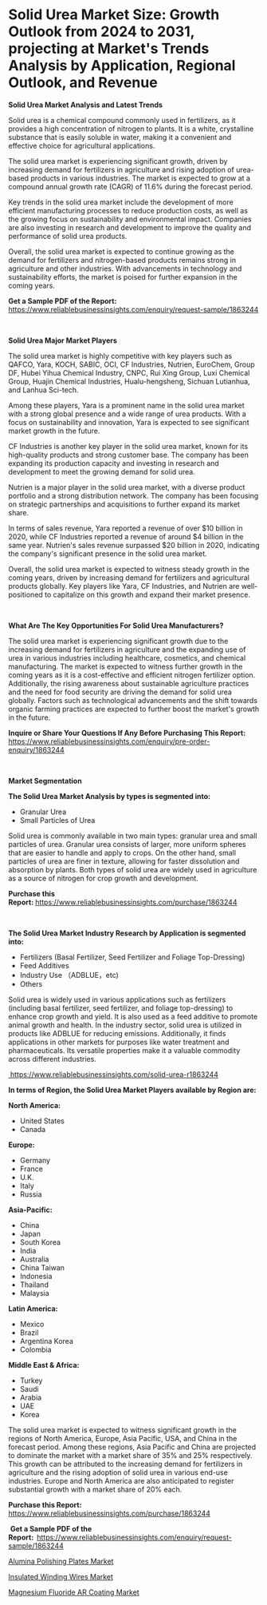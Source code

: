 <p><h1>Solid Urea Market Size: Growth Outlook from 2024 to 2031, projecting at Market's Trends Analysis by Application, Regional Outlook, and Revenue</h1></p><p><strong>Solid Urea Market Analysis and Latest Trends</strong></p>
<p><p>Solid urea is a chemical compound commonly used in fertilizers, as it provides a high concentration of nitrogen to plants. It is a white, crystalline substance that is easily soluble in water, making it a convenient and effective choice for agricultural applications.</p><p>The solid urea market is experiencing significant growth, driven by increasing demand for fertilizers in agriculture and rising adoption of urea-based products in various industries. The market is expected to grow at a compound annual growth rate (CAGR) of 11.6% during the forecast period.</p><p>Key trends in the solid urea market include the development of more efficient manufacturing processes to reduce production costs, as well as the growing focus on sustainability and environmental impact. Companies are also investing in research and development to improve the quality and performance of solid urea products.</p><p>Overall, the solid urea market is expected to continue growing as the demand for fertilizers and nitrogen-based products remains strong in agriculture and other industries. With advancements in technology and sustainability efforts, the market is poised for further expansion in the coming years.</p></p>
<p><strong>Get a Sample PDF of the Report:&nbsp;</strong> <a href="https://www.reliablebusinessinsights.com/enquiry/request-sample/1863244">https://www.reliablebusinessinsights.com/enquiry/request-sample/1863244</a></p>
<p>&nbsp;</p>
<p><strong>Solid Urea Major Market Players</strong></p>
<p><p>The solid urea market is highly competitive with key players such as QAFCO, Yara, KOCH, SABIC, OCI, CF Industries, Nutrien, EuroChem, Group DF, Hubei Yihua Chemical Industry, CNPC, Rui Xing Group, Luxi Chemical Group, Huajin Chemical Industries, Hualu-hengsheng, Sichuan Lutianhua, and Lanhua Sci-tech. </p><p>Among these players, Yara is a prominent name in the solid urea market with a strong global presence and a wide range of urea products. With a focus on sustainability and innovation, Yara is expected to see significant market growth in the future.</p><p>CF Industries is another key player in the solid urea market, known for its high-quality products and strong customer base. The company has been expanding its production capacity and investing in research and development to meet the growing demand for solid urea.</p><p>Nutrien is a major player in the solid urea market, with a diverse product portfolio and a strong distribution network. The company has been focusing on strategic partnerships and acquisitions to further expand its market share.</p><p>In terms of sales revenue, Yara reported a revenue of over $10 billion in 2020, while CF Industries reported a revenue of around $4 billion in the same year. Nutrien's sales revenue surpassed $20 billion in 2020, indicating the company's significant presence in the solid urea market.</p><p>Overall, the solid urea market is expected to witness steady growth in the coming years, driven by increasing demand for fertilizers and agricultural products globally. Key players like Yara, CF Industries, and Nutrien are well-positioned to capitalize on this growth and expand their market presence.</p></p>
<p>&nbsp;</p>
<p><strong>What Are The Key Opportunities For Solid Urea Manufacturers?</strong></p>
<p><p>The solid urea market is experiencing significant growth due to the increasing demand for fertilizers in agriculture and the expanding use of urea in various industries including healthcare, cosmetics, and chemical manufacturing. The market is expected to witness further growth in the coming years as it is a cost-effective and efficient nitrogen fertilizer option. Additionally, the rising awareness about sustainable agriculture practices and the need for food security are driving the demand for solid urea globally. Factors such as technological advancements and the shift towards organic farming practices are expected to further boost the market's growth in the future.</p></p>
<p><strong>Inquire or Share Your Questions If Any Before Purchasing This Report:</strong> <a href="https://www.reliablebusinessinsights.com/enquiry/pre-order-enquiry/1863244">https://www.reliablebusinessinsights.com/enquiry/pre-order-enquiry/1863244</a></p>
<p>&nbsp;</p>
<p><strong>Market Segmentation</strong></p>
<p><strong>The Solid Urea Market Analysis by types is segmented into:</strong></p>
<p><ul><li>Granular Urea</li><li>Small Particles of Urea</li></ul></p>
<p><p>Solid urea is commonly available in two main types: granular urea and small particles of urea. Granular urea consists of larger, more uniform spheres that are easier to handle and apply to crops. On the other hand, small particles of urea are finer in texture, allowing for faster dissolution and absorption by plants. Both types of solid urea are widely used in agriculture as a source of nitrogen for crop growth and development.</p></p>
<p><strong>Purchase this Report:&nbsp;</strong><a href="https://www.reliablebusinessinsights.com/purchase/1863244">https://www.reliablebusinessinsights.com/purchase/1863244</a></p>
<p>&nbsp;</p>
<p><strong>The Solid Urea Market Industry Research by Application is segmented into:</strong></p>
<p><ul><li>Fertilizers (Basal Fertilizer, Seed Fertilizer and Foliage Top-Dressing)</li><li>Feed Additives</li><li>Industry Use （ADBLUE，etc)</li><li>Others</li></ul></p>
<p><p>Solid urea is widely used in various applications such as fertilizers (including basal fertilizer, seed fertilizer, and foliage top-dressing) to enhance crop growth and yield. It is also used as a feed additive to promote animal growth and health. In the industry sector, solid urea is utilized in products like ADBLUE for reducing emissions. Additionally, it finds applications in other markets for purposes like water treatment and pharmaceuticals. Its versatile properties make it a valuable commodity across different industries.</p></p>
<p><a href="https://www.reliablebusinessinsights.com/solid-urea-r1863244">&nbsp;https://www.reliablebusinessinsights.com/solid-urea-r1863244</a></p>
<p><strong>In terms of Region, the Solid Urea Market Players available by Region are:</strong></p>
<p>
    <p> <strong> North America: </strong>
        <ul>
            <li>United States</li>
            <li>Canada</li>
        </ul>
        </p> 
    <p> <strong> Europe: </strong>
        <ul>
            <li>Germany</li>
            <li>France</li>
            <li>U.K.</li>
            <li>Italy</li>
            <li>Russia</li>
        </ul>
        </p> 
    <p> <strong> Asia-Pacific: </strong>
        <ul>
            <li>China</li>
            <li>Japan</li>
            <li>South Korea</li>
            <li>India</li>
            <li>Australia</li>
            <li>China Taiwan</li>
            <li>Indonesia</li>
            <li>Thailand</li>
            <li>Malaysia</li>
        </ul>
        </p> 
    <p> <strong> Latin America: </strong>
        <ul>
            <li>Mexico</li>
            <li>Brazil</li>
            <li>Argentina Korea</li>
            <li>Colombia</li>
        </ul>
        </p> 
    <p> <strong> Middle East & Africa: </strong>
        <ul>
            <li>Turkey</li>
            <li>Saudi</li>
            <li>Arabia</li>
            <li>UAE</li>
            <li>Korea</li>
        </ul>
    </p>
    </p>
<p><p>The solid urea market is expected to witness significant growth in the regions of North America, Europe, Asia Pacific, USA, and China in the forecast period. Among these regions, Asia Pacific and China are projected to dominate the market with a market share of 35% and 25% respectively. This growth can be attributed to the increasing demand for fertilizers in agriculture and the rising adoption of solid urea in various end-use industries. Europe and North America are also anticipated to register substantial growth with a market share of 20% each.</p></p>
<p><strong>Purchase this Report: </strong><a href="https://www.reliablebusinessinsights.com/purchase/1863244">https://www.reliablebusinessinsights.com/purchase/1863244</a></p>
<p>&nbsp;<strong>Get a Sample PDF of the Report:&nbsp;&nbsp;</strong><a href="https://www.reliablebusinessinsights.com/enquiry/request-sample/1863244">https://www.reliablebusinessinsights.com/enquiry/request-sample/1863244</a></p>
<p><strong></strong></p>
<p><p><a href="https://github.com/Whitneyboyettebo9kiw7yr13/Market-Research-Report-List-3/blob/main/alumina-polishing-plates-market.md">Alumina Polishing Plates Market</a></p><p><a href="https://github.com/sonuprakash1/Market-Research-Report-List-3/blob/main/insulated-winding-wires-market.md">Insulated Winding Wires Market</a></p><p><a href="https://github.com/jhcraigie/Market-Research-Report-List-3/blob/main/magnesium-fluoride-ar-coating-market.md">Magnesium Fluoride AR Coating Market</a></p></p>